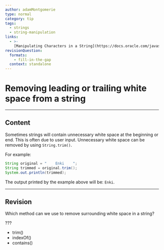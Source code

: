 ```yaml
---
author: adamMontgomerie
type: normal
category: tip
tags:
  - strings
  - string-manipulation
links:
  - >-
    [Manipulating Characters in a String](https://docs.oracle.com/javase/tutorial/java/data/manipstrings.html){website}
revisionQuestion:
  formats:
    - fill-in-the-gap
  context: standalone
---
```


# Removing leading or trailing white space from a string


---

## Content

Sometimes strings will contain unnecessary white space at the beginning or end. This is often due to user input. Unnecessary white space can be removed by using `String.trim()`.

For example:

```java
String original = "    Enki    ";
String trimmed = original.trim();
System.out.println(trimmed);
```

The output printed by the example above will be: `Enki`.

---

## Revision

Which method can we use to remove surrounding white space in a string?

???

- trim()
- indexOf()
- contains()